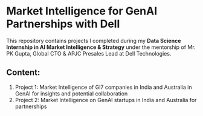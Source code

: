 # Market Intelligence for GenAI Partnerships with Dell

This repository contains projects I completed during my **Data Science Internship in AI Market Intelligence & Strategy** under the mentorship of Mr. PK Gupta, Global CTO & APJC Presales Lead at Dell Technologies.

## Content:
1. Project 1: Market Intelligence of GI7 companies in India and Australia in GenAI for insights and potential collaboration
2. Project 2: Market Intelligence on GenAI startups in India and Australia for partnerships
